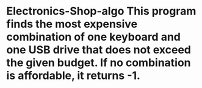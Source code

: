 # Electronics-Shop-algo This program finds the most expensive combination of one keyboard and one USB drive that does not exceed the given budget. If no combination is affordable, it returns -1.
